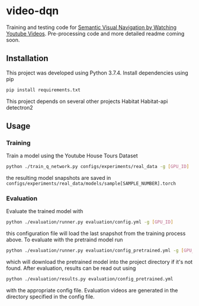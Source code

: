 # video-dqn
Training and testing code for [Semantic Visual Navigation by Watching Youtube Videos](https://matthewchang.github.io/value-learning-from-videos/). Pre-processing code and more detailed readme coming soon.

## Installation

This project was developed using Python 3.7.4. Install dependencies using pip

```bash
pip install requirements.txt
```

This project depends on several other projects 
Habitat
Habitat-api
detectron2

## Usage

### Training

Train a model using the Youtube House Tours Dataset

```bash
python ./train_q_network.py configs/experiments/real_data -g [GPU_ID]
```

the resulting model snapshots are saved in `configs/experiments/real_data/models/sample[SAMPLE_NUMBER].torch`

### Evaluation

Evaluate the trained model with

```bash
python ./evaluation/runner.py evaluation/config.yml -g [GPU_ID]
```

this configuration file will load the last snapshot from the training process above. To evaluate with the pretraind model run

```bash
python ./evaluation/runner.py evaluation/config_pretrained.yml -g [GPU_ID]
```

which will download the pretrained model into the project directory if it's not found. After evaluation, results can be read out using

```bash
python ./evaluation/results.py evaluation/config_pretrained.yml
```
with the appropriate config file. Evaluation videos are generated in the directory specified in the config file.

